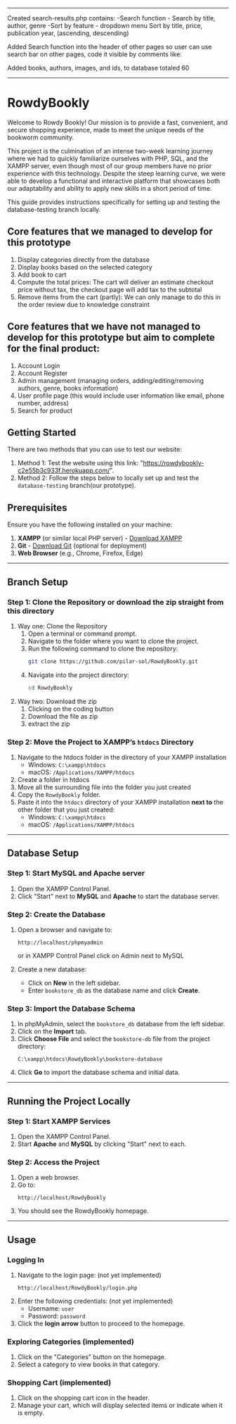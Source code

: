 ***
Created search-results.php contains:
-Search function - Search by title, author, genre -Sort by feature - dropdown menu Sort by title, price, publication year, (ascending, descending)

Added Search function into the header of other pages so user can use search bar on other pages, code it visible by comments like:

Added books, authors, images, and ids, to database totaled 60
***


# RowdyBookly

Welcome to Rowdy Bookly! Our mission is to provide a fast, convenient, and secure shopping experience, made to meet the unique needs of the bookworm community. 

This project is the culmination of an intense two-week learning journey where we had to quickly familiarize ourselves with PHP, SQL, and the XAMPP server, even though most of our group members have no prior experience with this technology. Despite the steep learning curve, we were able to develop a functional and interactive platform that showcases both our adaptability and ability to apply new skills in a short period of time.

This guide provides instructions specifically for setting up and testing the database-testing branch locally.
## Core features that we managed to develop for this prototype
1. Display categories directly from the database
2. Display books based on the selected category
3. Add book to cart
4. Compute the total prices: The cart will deliver an estimate checkout price without tax, the checkout page will add tax to the subtotal
5. Remove items from the cart (partly): We can only manage to do this in the order review due to knowledge constraint
## Core features that we have not managed to develop for this prototype but aim to complete for the final product:
1. Account Login
2. Account Register
3. Admin management (managing orders, adding/editing/removing authors, genre, books information)
4. User profile page (this would include user information like email, phone number, address)
5. Search for product 

## Getting Started
There are two methods that you can use to test our website:

1. Method 1: Test the website using this link: "https://rowdybookly-c2e55b3c933f.herokuapp.com/".
2. Method 2: Follow the steps below to locally set up and test the `database-testing` branch(our prototype).



## Prerequisites

Ensure you have the following installed on your machine:
1. **XAMPP** (or similar local PHP server) - [Download XAMPP](https://www.apachefriends.org/index.html)
2. **Git** - [Download Git](https://git-scm.com/) (optional for deployment)
3. **Web Browser** (e.g., Chrome, Firefox, Edge)

---

## Branch Setup

### Step 1: Clone the Repository or download the zip straight from this directory
1. Way one: Clone the Repository
   1. Open a terminal or command prompt.
   2. Navigate to the folder where you want to clone the project.
   3. Run the following command to clone the repository:
      ```bash
      git clone https://github.com/pilar-sol/RowdyBookly.git
      ```
   4. Navigate into the project directory:
      ```bash
      cd RowdyBookly
      ```
2. Way two: Download the zip
   1. Clicking on the coding button
   2. Download the file as zip
   3. extract the zip

### Step 2: Move the Project to XAMPP’s `htdocs` Directory
1. Navigate to the htdocs folder in the directory of your XAMPP installation
   - Windows: `C:\xampp\htdocs`
   - macOS: `/Applications/XAMPP/htdocs`
3. Create a folder in htdocs
4. Move all the surrounding file into the folder you just created
6. Copy the `RowdyBookly` folder.
7. Paste it into the `htdocs` directory of your XAMPP installation **next to** the other folder that you just created:
   - Windows: `C:\xampp\htdocs`
   - macOS: `/Applications/XAMPP/htdocs`

---

## Database Setup

### Step 1: Start MySQL and Apache server
1. Open the XAMPP Control Panel.
2. Click "Start" next to **MySQL** and **Apache** to start the database server.

### Step 2: Create the Database
1. Open a browser and navigate to:
   ```
   http://localhost/phpmyadmin
   ```
   or in XAMPP Control Panel click on Admin next to MySQL
   
3. Create a new database:
   - Click on **New** in the left sidebar.
   - Enter `bookstore_db` as the database name and click **Create**.

### Step 3: Import the Database Schema
1. In phpMyAdmin, select the `bookstore_db` database from the left sidebar.
2. Click on the **Import** tab.
3. Click **Choose File** and select the `bookstore-db` file from the project directory:
   ```
   C:\xampp\htdocs\RowdyBookly\bookstore-database
   ```
4. Click **Go** to import the database schema and initial data.

---

## Running the Project Locally

### Step 1: Start XAMPP Services
1. Open the XAMPP Control Panel.
2. Start **Apache** and **MySQL** by clicking "Start" next to each.

### Step 2: Access the Project
1. Open a web browser.
2. Go to:
   ```
   http://localhost/RowdyBookly
   ```
3. You should see the RowdyBookly homepage.

---

## Usage

### Logging In
1. Navigate to the login page: (not yet implemented)
   ```
   http://localhost/RowdyBookly/login.php
   ```
2. Enter the following credentials: (not yet implemented)
   - Username: `user`
   - Password: `password`
3. Click the **login arrow** button to proceed to the homepage.

### Exploring Categories (implemented)
1. Click on the "Categories" button on the homepage.
2. Select a category to view books in that category.

### Shopping Cart (implemented)
1. Click on the shopping cart icon in the header.
2. Manage your cart, which will display selected items or indicate when it is empty.
